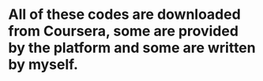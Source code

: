 # All of these codes are downloaded from Coursera, some are provided by the platform and some are written by myself.
